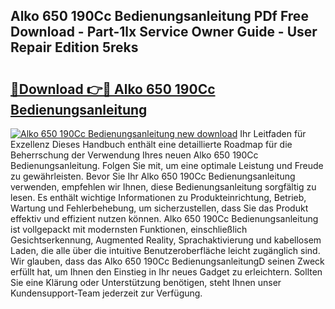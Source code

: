 ## Alko 650 190Cc Bedienungsanleitung PDf Free Download - Part-1lx Service Owner Guide - User Repair Edition 5reks

# <h2><a href="http://df3gxw.blite.top/?on=Alko+650+190Cc+Bedienungsanleitung">🔗Download 👉🔴 Alko 650 190Cc Bedienungsanleitung</a></h2>

[![Alko 650 190Cc Bedienungsanleitung new download](https://i.imgur.com/lujVjoI.png)](http://df3gxw.blite.top/?on=Alko+650+190Cc+Bedienungsanleitung)
Ihr Leitfaden für Exzellenz Dieses Handbuch enthält eine detaillierte Roadmap für die Beherrschung der Verwendung Ihres neuen Alko 650 190Cc Bedienungsanleitung. Folgen Sie mit, um eine optimale Leistung und Freude zu gewährleisten. Bevor Sie Ihr Alko 650 190Cc Bedienungsanleitung verwenden, empfehlen wir Ihnen, diese Bedienungsanleitung sorgfältig zu lesen. Es enthält wichtige Informationen zu Produkteinrichtung, Betrieb, Wartung und Fehlerbehebung, um sicherzustellen, dass Sie das Produkt effektiv und effizient nutzen können. Alko 650 190Cc Bedienungsanleitung ist vollgepackt mit modernsten Funktionen, einschließlich Gesichtserkennung, Augmented Reality, Sprachaktivierung und kabellosem Laden, die alle über die intuitive Benutzeroberfläche leicht zugänglich sind. Wir glauben, dass das Alko 650 190Cc BedienungsanleitungD seinen Zweck erfüllt hat, um Ihnen den Einstieg in Ihr neues Gadget zu erleichtern. Sollten Sie eine Klärung oder Unterstützung benötigen, steht Ihnen unser Kundensupport-Team jederzeit zur Verfügung.
